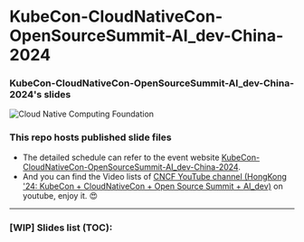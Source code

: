 # KubeCon-CloudNativeCon-OpenSourceSummit-AI_dev-China-2024

### KubeCon-CloudNativeCon-OpenSourceSummit-AI_dev-China-2024's slides

![Cloud Native Computing Foundation](https://cdn.sched.co/assets/kccncossaidevchn2024/img/logo.png)

### This repo hosts published slide files
- The detailed schedule can refer to the event website [KubeCon-CloudNativeCon-OpenSourceSummit-AI_dev-China-2024](https://events.linuxfoundation.org/kubecon-cloudnativecon-open-source-summit-ai-dev-china/).
- And you can find the Video lists of [CNCF YouTube channel (HongKong '24: KubeCon + CloudNativeCon + Open Source Summit + AI_dev)](https://www.youtube.com/playlist?list=PLj6h78yzYM2NcAGHRxgBHY8x3QTfnZQCv) on youtube, enjoy it. 😍

---
### [WIP] Slides list (TOC):

